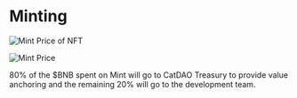 # Minting



![Mint Price of NFT](https://s3-us-west-2.amazonaws.com/secure.notion-static.com/d10f2b36-636e-434a-952b-a7dd4628eecf/Untitled.png)



![Mint Price](https://s3-us-west-2.amazonaws.com/secure.notion-static.com/2bb09d1a-75c5-44b8-8081-4d01add77cb7/Untitled.png)

80% of the $BNB spent on Mint will go to CatDAO Treasury to provide value anchoring and the remaining 20% will go to the development team.
